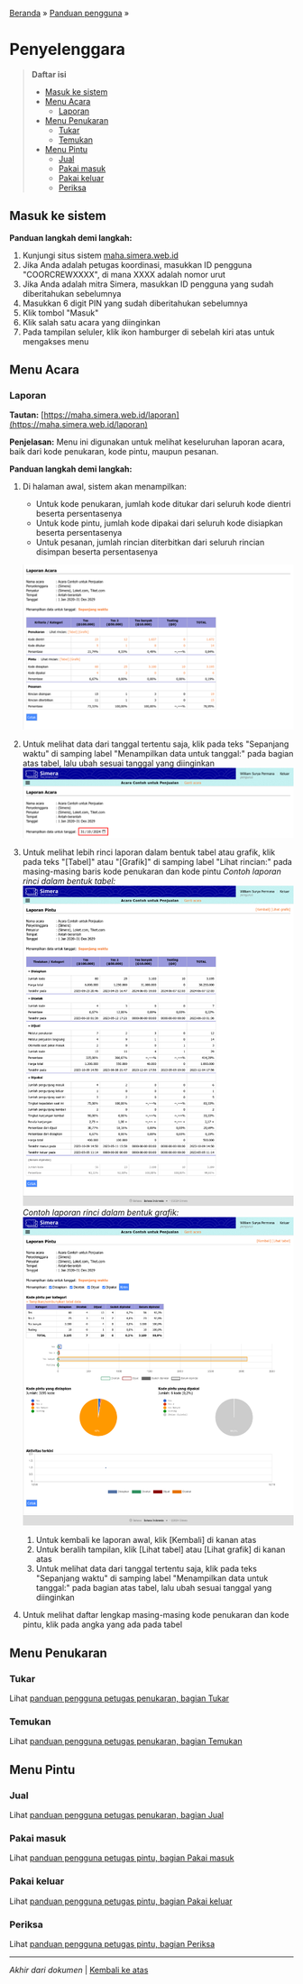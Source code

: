 <title>Penyelenggara | Cara Simera</title>

[Beranda](..) &raquo; [Panduan pengguna](.) &raquo; 
# Penyelenggara

> **Daftar isi**
> 
> - [Masuk ke sistem](#masuk-ke-sistem)
> - [Menu Acara](#menu-acara)
>   - [Laporan](#laporan)
> - [Menu Penukaran](#menu-penukaran)
>   - [Tukar](#tukar)
>   - [Temukan](#temukan)
> - [Menu Pintu](#menu-pintu)
>   - [Jual](#jual)
>   - [Pakai masuk](#pakai-masuk)
>   - [Pakai keluar](#pakai-keluar)
>   - [Periksa](#periksa)

## Masuk ke sistem
**Panduan langkah demi langkah:**
1. Kunjungi situs sistem [maha.simera.web.id](//maha.simera.web.id)
1. Jika Anda adalah petugas koordinasi, masukkan ID pengguna "COORCREWXXXX", di mana XXXX adalah nomor urut
1. Jika Anda adalah mitra Simera, masukkan ID pengguna yang sudah diberitahukan sebelumnya
1. Masukkan 6 digit PIN yang sudah diberitahukan sebelumnya
1. Klik tombol "Masuk"
1. Klik salah satu acara yang diinginkan
1. Pada tampilan seluler, klik ikon hamburger di sebelah kiri atas untuk mengakses menu

## Menu Acara
### Laporan
**Tautan:** [https://maha.simera.web.id/laporan](https://maha.simera.web.id/laporan)

**Penjelasan:** Menu ini digunakan untuk melihat keseluruhan laporan acara, baik dari kode penukaran, kode pintu, maupun pesanan.

**Panduan langkah demi langkah:**
1. Di halaman awal, sistem akan menampilkan:
   - Untuk kode penukaran, jumlah kode ditukar dari seluruh kode dientri beserta persentasenya 
   - Untuk kode pintu, jumlah kode dipakai dari seluruh kode disiapkan beserta persentasenya
   - Untuk pesanan, jumlah rincian diterbitkan dari seluruh rincian disimpan beserta persentasenya
   
   ![gambar](aset/laporan-1.png)
1. Untuk melihat data dari tanggal tertentu saja, klik pada teks "Sepanjang waktu" di samping label "Menampilkan data untuk tanggal:" pada bagian atas tabel, lalu ubah sesuai tanggal yang diinginkan
![gambar](aset/laporan-2.png)
1. Untuk melihat lebih rinci laporan dalam bentuk tabel atau grafik, klik pada teks "[Tabel]" atau "[Grafik]" di samping label "Lihat rincian:" pada masing-masing baris kode penukaran dan kode pintu
_Contoh laporan rinci dalam bentuk tabel:_
![gambar](aset/laporan-3.png)
_Contoh laporan rinci dalam bentuk grafik:_
![gambar](aset/laporan-4.png)
   1. Untuk kembali ke laporan awal, klik [Kembali] di kanan atas 
   1. Untuk beralih tampilan, klik [Lihat tabel] atau [Lihat grafik] di kanan atas 
   1. Untuk melihat data dari tanggal tertentu saja, klik pada teks "Sepanjang waktu" di samping label "Menampilkan data untuk tanggal:" pada bagian atas tabel, lalu ubah sesuai tanggal yang diinginkan
1. Untuk melihat daftar lengkap masing-masing kode penukaran dan kode pintu, klik pada angka yang ada pada tabel

## Menu Penukaran
### Tukar
Lihat [panduan pengguna petugas penukaran, bagian Tukar](petugas_penukaran#tukar)

### Temukan
Lihat [panduan pengguna petugas penukaran, bagian Temukan](petugas_penukaran#temukan)

## Menu Pintu
### Jual
Lihat [panduan pengguna petugas penukaran, bagian Jual](petugas_penukaran#jual)

### Pakai masuk
Lihat [panduan pengguna petugas pintu, bagian Pakai masuk](petugas_pintu#pakai-masuk)

### Pakai keluar
Lihat [panduan pengguna petugas pintu, bagian Pakai keluar](petugas_pintu#pakai-keluar)

### Periksa
Lihat [panduan pengguna petugas pintu, bagian Periksa](petugas_pintu#periksa)

---

_Akhir dari dokumen_ &#x7C; [Kembali ke atas](#)
